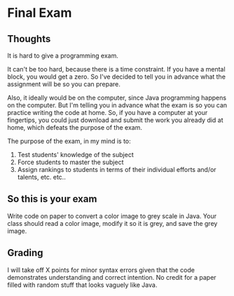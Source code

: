# Final Exam

## Thoughts
It is hard to give a programming exam.

It can't be too hard, because there is a time constraint. If you have a mental block, 
you would get a zero. So I've decided to tell you in advance what the assignment will be so you can prepare.

Also, it ideally would be on the computer, since Java programming happens on the computer. But I'm telling you in advance what the exam is so you can practice writing the code at home. So, if you have a computer at your fingertips, you could just download and submit the work you already did at home, which defeats the purpose of the exam.

The purpose of the exam, in my mind is to:
1. Test students' knowledge of the subject
2. Force students to master the subject
3. Assign rankings to students in terms of their individual efforts and/or talents, etc. etc..  

## So this is your exam
Write code on paper to convert a color image to grey scale in Java. Your class should read a color image, modify it so it is grey, and save the grey image. 

## Grading
I will take off X points for minor syntax errors given that the code demonstrates understanding and correct intention. No credit for a paper filled with random stuff that looks vaguely like Java.
